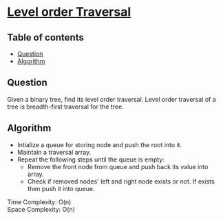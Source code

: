 # [Level order Traversal](https://practice.geeksforgeeks.org/problems/level-order-traversal/1)

## Table of contents

- [Question](#question)
- [Algorithm](#algorithm)

## Question
Given a binary tree, find its level order traversal.
Level order traversal of a tree is breadth-first traversal for the tree.

## Algorithm
- Intialize a queue for storing node and push the root into it.
- Maintain a traversal array.
- Repeat the following steps until the queue is empty:
    - Remove the front node from queue and push back its value into array.
    - Check if removed nodes' left and right node exists or not. If exists then push it into queue.

Time Complexity: O(n) <br />
Space Complexity: O(n)